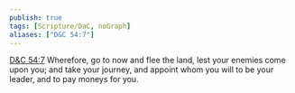 ```yaml
---
publish: true
tags: [Scripture/DaC, noGraph]
aliases: ["D&C 54:7"]
---
```

[D&C 54:7](https://churchofjesuschrist.org/study/scriptures/dc-testament/dc/54?lang=eng&id=p7#p7) Wherefore, go to now and flee the land, lest your enemies come upon you; and take your journey, and appoint whom you will to be your leader, and to pay moneys for you.
